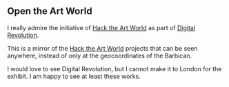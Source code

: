 Open the Art World
------------------

I really admire the initiative of [Hack the Art World](http://hacktheartworld)
as part of [Digital Revolution](www.barbican.org.uk/digital-revolution/home/).

This is a mirror of the [Hack the Art World](http://hacktheartworld.com)
projects that can be seen anywhere, instead of only at the geocoordinates of the Barbican.

I would love to see Digital Revolution, but I cannot make it to London for the
exhibit.  I am happy to see at least these works.
